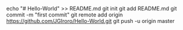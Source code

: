 echo "# Hello-World" >> README.md
git init
git add README.md
git commit -m "first commit"
git remote add origin https://github.com/JGIroro/Hello-World.git
git push -u origin master
